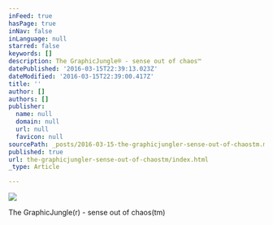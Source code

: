 ```yaml
---
inFeed: true
hasPage: true
inNav: false
inLanguage: null
starred: false
keywords: []
description: The GraphicJungle® - sense out of chaos™
datePublished: '2016-03-15T22:39:13.023Z'
dateModified: '2016-03-15T22:39:00.417Z'
title: ''
author: []
authors: []
publisher:
  name: null
  domain: null
  url: null
  favicon: null
sourcePath: _posts/2016-03-15-the-graphicjungler-sense-out-of-chaostm.md
published: true
url: the-graphicjungler-sense-out-of-chaostm/index.html
_type: Article

---
```

![](https://the-grid-user-content.s3-us-west-2.amazonaws.com/c102ee95-2db9-4a14-9bc9-5f958b328e37.jpg)

The GraphicJungle(r) - sense out of chaos(tm)